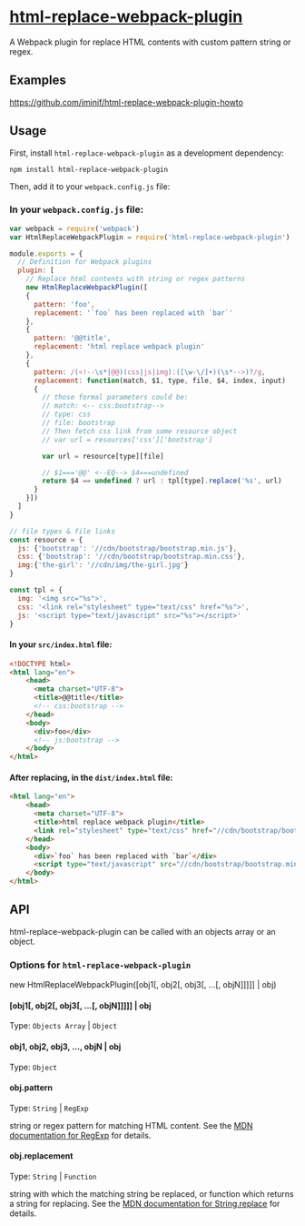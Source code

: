 # [html-replace-webpack-plugin]
A Webpack plugin for replace HTML contents with custom pattern string or regex.

## Examples
https://github.com/iminif/html-replace-webpack-plugin-howto

## Usage

First, install `html-replace-webpack-plugin` as a development dependency:

```shell
npm install html-replace-webpack-plugin
```

Then, add it to your `webpack.config.js` file:

### In your `webpack.config.js` file:
```javascript
var webpack = require('webpack')
var HtmlReplaceWebpackPlugin = require('html-replace-webpack-plugin')

module.exports = {
  // Definition for Webpack plugins
  plugin: [
    // Replace html contents with string or regex patterns
    new HtmlReplaceWebpackPlugin([
    {
      pattern: 'foo',
      replacement: '`foo` has been replaced with `bar`'
    },
    {
      pattern: '@@title',
      replacement: 'html replace webpack plugin'
    },
    {
      pattern: /(<!--\s*|@@)(css|js|img):([\w-\/]+)(\s*-->)?/g,
      replacement: function(match, $1, type, file, $4, index, input)
      {
        // those formal parameters could be:
        // match: <-- css:bootstrap-->
        // type: css
        // file: bootstrap
        // Then fetch css link from some resource object
        // var url = resources['css']['bootstrap']

        var url = resource[type][file]

        // $1==='@@' <--EQ--> $4===undefined
        return $4 == undefined ? url : tpl[type].replace('%s', url)
      }
    }])
  ]
}

// file types & file links
const resource = {
  js: {'bootstrap': '//cdn/bootstrap/bootstrap.min.js'},
  css: {'bootstrap': '//cdn/bootstrap/bootstrap.min.css'},
  img:{'the-girl': '//cdn/img/the-girl.jpg'}
}

const tpl = {
  img: '<img src="%s">',
  css: '<link rel="stylesheet" type="text/css" href="%s">',
  js: '<script type="text/javascript" src="%s"></script>'
}
```

#### In your `src/index.html` file:
```html
<!DOCTYPE html>
<html lang="en">
    <head>
      <meta charset="UTF-8">
      <title>@@title</title>
      <!-- css:bootstrap -->
    </head>
    <body>
      <div>foo</div>
      <!-- js:bootstrap -->
    </body>
</html>
```

#### After replacing, in the `dist/index.html` file:
```html
<html lang="en">
    <head>
      <meta charset="UTF-8">
      <title>html replace webpack plugin</title>
      <link rel="stylesheet" type="text/css" href="//cdn/bootstrap/bootstrap.min.css">
    </head>
    <body>
      <div>`foo` has been replaced with `bar`</div>
      <script type="text/javascript" src="//cdn/bootstrap/bootstrap.min.js"></script>
    </body>
</html>
```

## API
html-replace-webpack-plugin can be called with an objects array or an object.

### Options for `html-replace-webpack-plugin`
new HtmlReplaceWebpackPlugin([obj1[, obj2[, obj3[, ...[, objN]]]]] | obj)

#### [obj1[, obj2[, obj3[, ...[, objN]]]]] | obj
Type: `Objects Array` | `Object`

#### obj1, obj2, obj3, ..., objN | obj
Type: `Object`

#### obj.pattern
Type: `String` | `RegExp`

string or regex pattern for matching HTML content. See the [MDN documentation for RegExp] for details.

#### obj.replacement
Type: `String` | `Function`

string with which the matching string be replaced, or function which returns a string for replacing. See the [MDN documentation for String.replace] for details.

[html-replace-webpack-plugin]: https://www.npmjs.com/package/html-replace-webpack-plugin
[MDN documentation for RegExp]: https://developer.mozilla.org/en-US/docs/Web/JavaScript/Reference/Global_Objects/RegExp
[MDN documentation for String.replace]: https://developer.mozilla.org/en-US/docs/Web/JavaScript/Reference/Global_Objects/String/replace#Specifying_a_string_as_a_parameter
